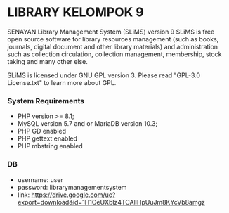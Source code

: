 LIBRARY KELOMPOK 9
===============
SENAYAN Library Management System (SLiMS) version 9
SLiMS is free open source software for library resources management
(such as books, journals, digital document and other library materials)
and administration such as collection circulation, collection management,
membership, stock taking and many other else.

SLiMS is licensed under GNU GPL version 3. Please read "GPL-3.0 License.txt"
to learn more about GPL.

### System Requirements
- PHP version >= 8.1;
- MySQL version 5.7 and or MariaDB version 10.3;
- PHP GD enabled
- PHP gettext enabled
- PHP mbstring enabled

### DB 
- username: user
- password: librarymanagementsystem
- link: https://drive.google.com/uc?export=download&id=1H1OeUXblz4TCAllHpUuJm8KYcVb8amgz
